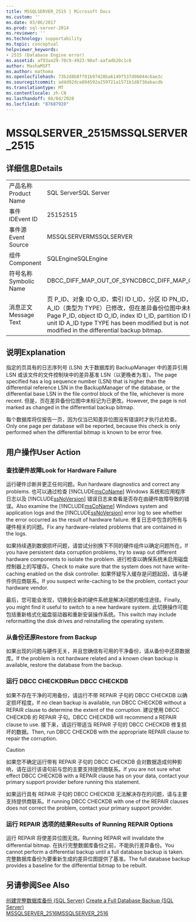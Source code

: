 ```yaml
---
title: MSSQLSERVER_2515 | Microsoft Docs
ms.custom: ''
ms.date: 03/06/2017
ms.prod: sql-server-2014
ms.reviewer: ''
ms.technology: supportability
ms.topic: conceptual
helpviewer_keywords:
- 2515 (Database Engine error)
ms.assetid: af93aa29-70c9-4923-90af-aafadb20c1c6
author: MashaMSFT
ms.author: mathoma
ms.openlocfilehash: 73b2d8b8ff01b97428ba6149f537d96044c6ae3c
ms.sourcegitcommit: ad4d92dce894592a259721a1571b1d8736abacdb
ms.translationtype: MT
ms.contentlocale: zh-CN
ms.lasthandoff: 08/04/2020
ms.locfileid: "87687920"
---
```

# <a name="mssqlserver_2515"></a><span data-ttu-id="e8b62-102">MSSQLSERVER_2515</span><span class="sxs-lookup"><span data-stu-id="e8b62-102">MSSQLSERVER_2515</span></span>
    
## <a name="details"></a><span data-ttu-id="e8b62-103">详细信息</span><span class="sxs-lookup"><span data-stu-id="e8b62-103">Details</span></span>  
  
|||  
|-|-|  
|<span data-ttu-id="e8b62-104">产品名称</span><span class="sxs-lookup"><span data-stu-id="e8b62-104">Product Name</span></span>|<span data-ttu-id="e8b62-105">SQL Server</span><span class="sxs-lookup"><span data-stu-id="e8b62-105">SQL Server</span></span>|  
|<span data-ttu-id="e8b62-106">事件 ID</span><span class="sxs-lookup"><span data-stu-id="e8b62-106">Event ID</span></span>|<span data-ttu-id="e8b62-107">2515</span><span class="sxs-lookup"><span data-stu-id="e8b62-107">2515</span></span>|  
|<span data-ttu-id="e8b62-108">事件源</span><span class="sxs-lookup"><span data-stu-id="e8b62-108">Event Source</span></span>|<span data-ttu-id="e8b62-109">MSSQLSERVER</span><span class="sxs-lookup"><span data-stu-id="e8b62-109">MSSQLSERVER</span></span>|  
|<span data-ttu-id="e8b62-110">组件</span><span class="sxs-lookup"><span data-stu-id="e8b62-110">Component</span></span>|<span data-ttu-id="e8b62-111">SQLEngine</span><span class="sxs-lookup"><span data-stu-id="e8b62-111">SQLEngine</span></span>|  
|<span data-ttu-id="e8b62-112">符号名称</span><span class="sxs-lookup"><span data-stu-id="e8b62-112">Symbolic Name</span></span>|<span data-ttu-id="e8b62-113">DBCC_DIFF_MAP_OUT_OF_SYNC</span><span class="sxs-lookup"><span data-stu-id="e8b62-113">DBCC_DIFF_MAP_OUT_OF_SYNC</span></span>|  
|<span data-ttu-id="e8b62-114">消息正文</span><span class="sxs-lookup"><span data-stu-id="e8b62-114">Message Text</span></span>|<span data-ttu-id="e8b62-115">页 P_ID、对象 ID O_ID，索引 ID I_ID，分区 ID PN_ID，分配单元 ID A_ID（类型为 TYPE）已修改，但在差异备份位图中未标记为已修改。</span><span class="sxs-lookup"><span data-stu-id="e8b62-115">Page P_ID, object ID O_ID, index ID I_ID, partition ID PN_ID, alloc unit ID A_ID type TYPE has been modified but is not marked modified in the differential backup bitmap.</span></span>|  
  
## <a name="explanation"></a><span data-ttu-id="e8b62-116">说明</span><span class="sxs-lookup"><span data-stu-id="e8b62-116">Explanation</span></span>  
 <span data-ttu-id="e8b62-117">指定的页具有的日志序列号 (LSN) 大于数据库的 BackupManager 中的差异引用 LSN 或该文件的文件控制块中的差异基准 LSN（以更晚者为准）。</span><span class="sxs-lookup"><span data-stu-id="e8b62-117">The page specified has a log sequence number (LSN) that is higher than the differential reference LSN in the BackupManager of the database, or the differential base LSN in the file control block of the file, whichever is more recent.</span></span> <span data-ttu-id="e8b62-118">但是，页在差异备份位图中未标记为已更改。</span><span class="sxs-lookup"><span data-stu-id="e8b62-118">However, the page is not marked as changed in the differential backup bitmap.</span></span>  
  
 <span data-ttu-id="e8b62-119">每个数据库将仅报告一页，因为仅当已知差异位图没有错误时才执行此检查。</span><span class="sxs-lookup"><span data-stu-id="e8b62-119">Only one page per database will be reported, because this check is only performed when the differential bitmap is known to be error free.</span></span>  
  
## <a name="user-action"></a><span data-ttu-id="e8b62-120">用户操作</span><span class="sxs-lookup"><span data-stu-id="e8b62-120">User Action</span></span>  
  
### <a name="look-for-hardware-failure"></a><span data-ttu-id="e8b62-121">查找硬件故障</span><span class="sxs-lookup"><span data-stu-id="e8b62-121">Look for Hardware Failure</span></span>  
 <span data-ttu-id="e8b62-122">运行硬件诊断并更正任何问题。</span><span class="sxs-lookup"><span data-stu-id="e8b62-122">Run hardware diagnostics and correct any problems.</span></span> <span data-ttu-id="e8b62-123">也可以通过检查 [!INCLUDE[msCoName](../../includes/msconame-md.md)] Windows 系统和应用程序日志以及 [!INCLUDE[ssNoVersion](../../includes/ssnoversion-md.md)] 错误日志来查看是否存在由硬件故障导致的错误。</span><span class="sxs-lookup"><span data-stu-id="e8b62-123">Also examine the [!INCLUDE[msCoName](../../includes/msconame-md.md)] Windows system and application logs and the [!INCLUDE[ssNoVersion](../../includes/ssnoversion-md.md)] error log to see whether the error occurred as the result of hardware failure.</span></span> <span data-ttu-id="e8b62-124">修复日志中包含的所有与硬件相关的问题。</span><span class="sxs-lookup"><span data-stu-id="e8b62-124">Fix any hardware-related problems that are contained in the logs.</span></span>  
  
 <span data-ttu-id="e8b62-125">如果持续遇到数据损坏问题，请尝试分别换下不同的硬件组件以确定问题所在。</span><span class="sxs-lookup"><span data-stu-id="e8b62-125">If you have persistent data corruption problems, try to swap out different hardware components to isolate the problem.</span></span> <span data-ttu-id="e8b62-126">进行检查以确保系统未启用磁盘控制器上的写缓存。</span><span class="sxs-lookup"><span data-stu-id="e8b62-126">Check to make sure that the system does not have write-caching enabled on the disk controller.</span></span> <span data-ttu-id="e8b62-127">如果怀疑写入缓存是问题起因，请与硬件供应商联系。</span><span class="sxs-lookup"><span data-stu-id="e8b62-127">If you suspect write-caching to be the problem, contact your hardware vendor.</span></span>  
  
 <span data-ttu-id="e8b62-128">最后，您可能会发现，切换到全新的硬件系统是解决问题的极佳途径。</span><span class="sxs-lookup"><span data-stu-id="e8b62-128">Finally, you might find it useful to switch to a new hardware system.</span></span> <span data-ttu-id="e8b62-129">此切换操作可能包括重新格式化磁盘驱动器和重新安装操作系统。</span><span class="sxs-lookup"><span data-stu-id="e8b62-129">This switch may include reformatting the disk drives and reinstalling the operating system.</span></span>  
  
### <a name="restore-from-backup"></a><span data-ttu-id="e8b62-130">从备份还原</span><span class="sxs-lookup"><span data-stu-id="e8b62-130">Restore from Backup</span></span>  
 <span data-ttu-id="e8b62-131">如果出现的问题与硬件无关，并且您确信有可用的干净备份，请从备份中还原数据库。</span><span class="sxs-lookup"><span data-stu-id="e8b62-131">If the problem is not hardware related and a known clean backup is available, restore the database from the backup.</span></span>  
  
### <a name="run-dbcc-checkdb"></a><span data-ttu-id="e8b62-132">运行 DBCC CHECKDB</span><span class="sxs-lookup"><span data-stu-id="e8b62-132">Run DBCC CHECKDB</span></span>  
 <span data-ttu-id="e8b62-133">如果不存在干净的可用备份，请运行不带 REPAIR 子句的 DBCC CHECKDB 以确定损坏程度。</span><span class="sxs-lookup"><span data-stu-id="e8b62-133">If no clean backup is available, run DBCC CHECKDB without a REPAIR clause to determine the extent of the corruption.</span></span> <span data-ttu-id="e8b62-134">建议使用 DBCC CHECKDB 的 REPAIR 子句。</span><span class="sxs-lookup"><span data-stu-id="e8b62-134">DBCC CHECKDB will recommend a REPAIR clause to use.</span></span> <span data-ttu-id="e8b62-135">接下来，请运行带适当 REPAIR 子句的 DBCC CHECKDB 修复损坏的数据。</span><span class="sxs-lookup"><span data-stu-id="e8b62-135">Then, run DBCC CHECKDB with the appropriate REPAIR clause to repair the corruption.</span></span>  
  
> [!CAUTION]  
>  <span data-ttu-id="e8b62-136">如果您不确定运行带有 REPAIR 子句的 DBCC CHECKDB 会对数据造成何种影响，请在运行该语句前与您的主要支持提供商联系。</span><span class="sxs-lookup"><span data-stu-id="e8b62-136">If you are not sure what effect DBCC CHECKDB with a REPAIR clause has on your data, contact your primary support provider before running this statement.</span></span>  
  
 <span data-ttu-id="e8b62-137">如果运行具有 REPAIR 子句的 DBCC CHECKDB 无法解决存在的问题，请与主要支持提供商联系。</span><span class="sxs-lookup"><span data-stu-id="e8b62-137">If running DBCC CHECKDB with one of the REPAIR clauses does not correct the problem, contact your primary support provider.</span></span>  
  
### <a name="results-of-running-repair-options"></a><span data-ttu-id="e8b62-138">运行 REPAIR 选项的结果</span><span class="sxs-lookup"><span data-stu-id="e8b62-138">Results of Running REPAIR Options</span></span>  
 <span data-ttu-id="e8b62-139">运行 REPAIR 将使差异位图无效。</span><span class="sxs-lookup"><span data-stu-id="e8b62-139">Running REPAIR will invalidate the differential bitmap.</span></span> <span data-ttu-id="e8b62-140">在执行完整数据库备份之前，不能执行差异备份。</span><span class="sxs-lookup"><span data-stu-id="e8b62-140">You cannot perform a differential backup until a full database backup is taken.</span></span> <span data-ttu-id="e8b62-141">完整数据库备份为要重新生成的差异位图提供了基准。</span><span class="sxs-lookup"><span data-stu-id="e8b62-141">The full database backup provides a baseline for the differential bitmap to be rebuilt.</span></span>  
  
## <a name="see-also"></a><span data-ttu-id="e8b62-142">另请参阅</span><span class="sxs-lookup"><span data-stu-id="e8b62-142">See Also</span></span>  
 <span data-ttu-id="e8b62-143">[创建完整数据库备份 (SQL Server)](../backup-restore/create-a-full-database-backup-sql-server.md) </span><span class="sxs-lookup"><span data-stu-id="e8b62-143">[Create a Full Database Backup &#40;SQL Server&#41;](../backup-restore/create-a-full-database-backup-sql-server.md) </span></span>  
 [<span data-ttu-id="e8b62-144">MSSQLSERVER_2516</span><span class="sxs-lookup"><span data-stu-id="e8b62-144">MSSQLSERVER_2516</span></span>](mssqlserver-2516-database-engine-error.md)  
  
  
